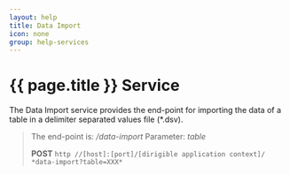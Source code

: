 ```yaml
---
layout: help
title: Data Import
icon: none
group: help-services
---
```


{{ page.title }} Service
===

The Data Import service provides the end-point for importing the data of a table in a delimiter separated values file (*.dsv).

> The end-point is: */data-import*
> Parameter: *table*
> 
> **POST** `http //[host]:[port]/[dirigible application context]/ *data-import?table=XXX*`

